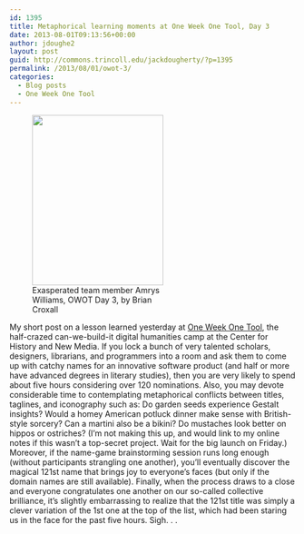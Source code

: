 ```yaml
---
id: 1395
title: Metaphorical learning moments at One Week One Tool, Day 3
date: 2013-08-01T09:13:56+00:00
author: jdoughe2
layout: post
guid: http://commons.trincoll.edu/jackdougherty/?p=1395
permalink: /2013/08/01/owot-3/
categories:
  - Blog posts
  - One Week One Tool
---
```

<figure id="attachment_1396" style="width: 231px" class="wp-caption alignright"><a href="http://commons.trincoll.edu/jackdougherty/2013/08/01/owot-3/owot-day3-exasp-amrys-briancroxall/" rel="attachment wp-att-1396"><img class="size-medium wp-image-1396" src="http://commons.trincoll.edu/jackdougherty/files/2013/08/owot-day3-exasp-amrys-briancroxall-231x300.jpg" alt="" width="231" height="300" srcset="http://localhost/wordpress/wp-content/uploads/2013/08/owot-day3-exasp-amrys-briancroxall-231x300.jpg 231w, http://localhost/wordpress/wp-content/uploads/2013/08/owot-day3-exasp-amrys-briancroxall.jpg 649w" sizes="(max-width: 231px) 100vw, 231px" /></a><figcaption class="wp-caption-text">Exasperated team member Amrys Williams, OWOT Day 3, by Brian Croxall</figcaption></figure> 

My short post on a lesson learned yesterday at <a href="http://chnm.gmu.edu/news/another-week-another-tool/" target="_blank">One Week One Tool</a>, the half-crazed can-we-build-it digital humanities camp at the Center for History and New Media. If you lock a bunch of very talented scholars, designers, librarians, and programmers into a room and ask them to come up with catchy names for an innovative software product (and half or more have advanced degrees in literary studies), then you are very likely to spend about five hours considering over 120 nominations. Also, you may devote considerable time to contemplating metaphorical conflicts between titles, taglines, and iconography such as: Do garden seeds experience Gestalt insights? Would a homey American potluck dinner make sense with British-style sorcery? Can a martini also be a bikini? Do mustaches look better on hippos or ostriches? (I&#8217;m not making this up, and would link to my online notes if this wasn&#8217;t a top-secret project. Wait for the big launch on Friday.) Moreover, if the name-game brainstorming session runs long enough (without participants strangling one another), you&#8217;ll eventually discover the magical 121st name that brings joy to everyone&#8217;s faces (but only if the domain names are still available). Finally, when the process draws to a close and everyone congratulates one another on our so-called collective brilliance, it&#8217;s slightly embarrassing to realize that the 121st title was simply a clever variation of the 1st one at the top of the list, which had been staring us in the face for the past five hours. Sigh. . .